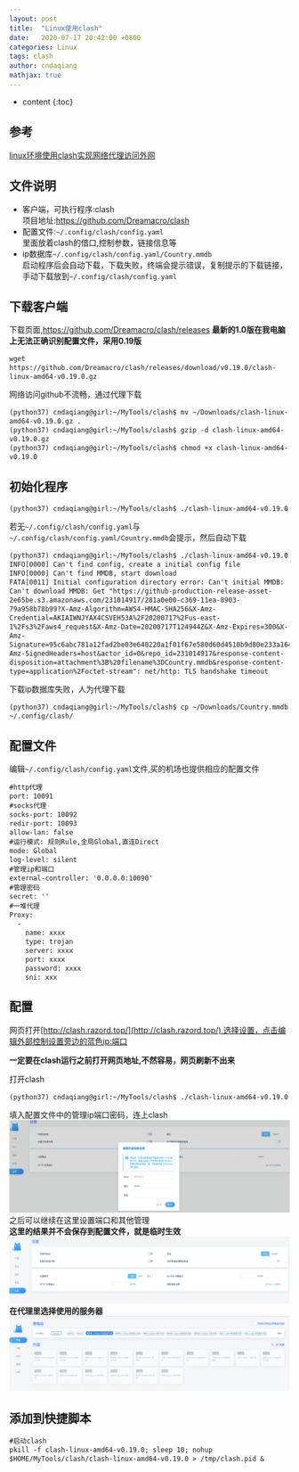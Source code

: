 ```yaml
---
layout: post
title:  "Linux使用clash"
date:   2020-07-17 20:42:00 +0800
categories: Linux
tags: clash
author: cndaqiang
mathjax: true
---
```

* content
{:toc}







## 参考
[linux环境使用clash实现网络代理访问外网](https://www.cnblogs.com/sueyyyy/p/12424178.html)

## 文件说明
- 客户端，可执行程序:clash<br>
项目地址:https://github.com/Dreamacro/clash
- 配置文件:`~/.config/clash/config.yaml`<br>
里面放着clash的借口,控制参数，链接信息等  
- ip数据库`~/.config/clash/config.yaml/Country.mmdb`<br>
启动程序后会自动下载，下载失败，终端会提示错误，复制提示的下载链接，手动下载放到`~/.config/clash/config.yaml`


## 下载客户端
下载页面,https://github.com/Dreamacro/clash/releases
**最新的1.0版在我电脑上无法正确识别配置文件，采用0.19版**
```
wget https://github.com/Dreamacro/clash/releases/download/v0.19.0/clash-linux-amd64-v0.19.0.gz
```
网络访问github不流畅，通过代理下载
```
(python37) cndaqiang@girl:~/MyTools/clash$ mv ~/Downloads/clash-linux-amd64-v0.19.0.gz .
(python37) cndaqiang@girl:~/MyTools/clash$ gzip -d clash-linux-amd64-v0.19.0.gz 
(python37) cndaqiang@girl:~/MyTools/clash$ chmod +x clash-linux-amd64-v0.19.0 
```
## 初始化程序
```
(python37) cndaqiang@girl:~/MyTools/clash$ ./clash-linux-amd64-v0.19.0
```
若无`~/.config/clash/config.yaml`与`~/.config/clash/config.yaml/Country.mmdb`会提示，然后自动下载
```
(python37) cndaqiang@girl:~/MyTools/clash$ ./clash-linux-amd64-v0.19.0 
INFO[0000] Can't find config, create a initial config file 
INFO[0000] Can't find MMDB, start download              
FATA[0011] Initial configuration directory error: Can't initial MMDB: Can't download MMDB: Get "https://github-production-release-asset-2e65be.s3.amazonaws.com/231014917/281a0e00-c369-11ea-8903-79a958b78b99?X-Amz-Algorithm=AWS4-HMAC-SHA256&X-Amz-Credential=AKIAIWNJYAX4CSVEH53A%2F20200717%2Fus-east-1%2Fs3%2Faws4_request&X-Amz-Date=20200717T124944Z&X-Amz-Expires=300&X-Amz-Signature=95c6abc781a12fad2be03e640220a1f01f67e580d60d4510b9d80e233a164fbc&X-Amz-SignedHeaders=host&actor_id=0&repo_id=231014917&response-content-disposition=attachment%3B%20filename%3DCountry.mmdb&response-content-type=application%2Foctet-stream": net/http: TLS handshake timeout 
```
下载ip数据库失败，人为代理下载
```
(python37) cndaqiang@girl:~/MyTools/clash$ cp ~/Downloads/Country.mmdb ~/.config/clash/
```

## 配置文件
编辑`~/.config/clash/config.yaml`文件,买的机场也提供相应的配置文件
```
#http代理
port: 10091
#socks代理
socks-port: 10092
redir-port: 10093
allow-lan: false
#运行模式: 规则Rule,全局Global,直连Direct
mode: Global
log-level: silent
#管理ip和端口
external-controller: '0.0.0.0:10090'
#管理密码
secret: ''
#一堆代理
Proxy:
  -
    name: xxxx
    type: trojan
    server: xxxx
    port: xxxx
    password: xxxx
    sni: xxx
```

## 配置

网页打开[http://clash.razord.top/](http://clash.razord.top/),选择设置，点击编辑外部控制设置旁边的蓝色ip:端口

**一定要在clash运行之前打开网页地址,不然容易，网页刷新不出来**

打开clash
```
(python37) cndaqiang@girl:~/MyTools/clash$ ./clash-linux-amd64-v0.19.0 
```

填入配置文件中的管理ip端口密码，连上clash
![](/uploads/2020/07/clash.png)
之后可以继续在这里设置端口和其他管理<br>
**这里的结果并不会保存到配置文件，就是临时生效**
![](/uploads/2020/07/clash2.png)
**在代理里选择使用的服务器**
![](/uploads/2020/07/clash3.png)

## 添加到快捷脚本
```
#启动clash
pkill -f clash-linux-amd64-v0.19.0; sleep 10; nohup $HOME/MyTools/clash/clash-linux-amd64-v0.19.0 > /tmp/clash.pid &
```
